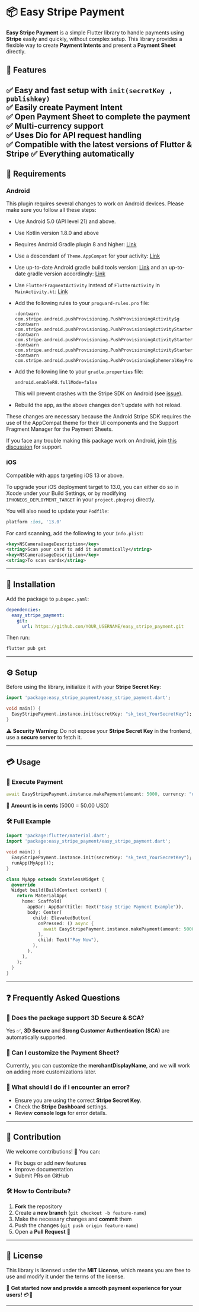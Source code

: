 
# 📦 Easy Stripe Payment

**Easy Stripe Payment** is a simple Flutter library to handle payments using **Stripe** easily and quickly, without complex setup. This library provides a flexible way to create **Payment Intents** and present a **Payment Sheet** directly.

## 🚀 Features

✅ Easy and fast setup with `init(secretKey , publishkey)`  
✅ Easily create **Payment Intent**  
✅ Open **Payment Sheet** to complete the payment  
✅ Multi-currency support  
✅ Uses **Dio** for API request handling  
✅ Compatible with the latest versions of **Flutter & Stripe**
✅ Everything automatically
---
## 🔧 Requirements

### Android
This plugin requires several changes to work on Android devices. Please make sure you follow all these steps:

- Use Android 5.0 (API level 21) and above.
- Use Kotlin version 1.8.0 and above
- Requires Android Gradle plugin 8 and higher: [Link](https://developer.android.com/studio/releases/gradle-plugin)
- Use a descendant of `Theme.AppCompat` for your activity: [Link](https://developer.android.com/reference/androidx/appcompat/R.styleable#AppCompatTheme)
- Use up-to-date Android gradle build tools version: [Link](https://developer.android.com/studio/releases/gradle) and an up-to-date gradle version accordingly: [Link](https://docs.gradle.org/current/userguide/installation.html)
- Use `FlutterFragmentActivity` instead of `FlutterActivity` in `MainActivity.kt`: [Link](https://docs.flutter.dev/release/notes/3.7.0#android)
- Add the following rules to your `proguard-rules.pro` file:
  ```plaintext
  -dontwarn com.stripe.android.pushProvisioning.PushProvisioningActivity$g
  -dontwarn com.stripe.android.pushProvisioning.PushProvisioningActivityStarter$Args
  -dontwarn com.stripe.android.pushProvisioning.PushProvisioningActivityStarter$Error
  -dontwarn com.stripe.android.pushProvisioning.PushProvisioningActivityStarter
  -dontwarn com.stripe.android.pushProvisioning.PushProvisioningEphemeralKeyProvider
  ```
- Add the following line to your `gradle.properties` file:
  ```plaintext
  android.enableR8.fullMode=false
  ```
  This will prevent crashes with the Stripe SDK on Android (see [issue](https://github.com/stripe/stripe-android/issues/1522)).

- Rebuild the app, as the above changes don't update with hot reload.

These changes are necessary because the Android Stripe SDK requires the use of the AppCompat theme for their UI components and the Support Fragment Manager for the Payment Sheets.

If you face any trouble making this package work on Android, join [this discussion](https://github.com/YOUR_USERNAME/easy_stripe_payment/issues) for support.

### iOS
Compatible with apps targeting iOS 13 or above.

To upgrade your iOS deployment target to 13.0, you can either do so in Xcode under your Build Settings, or by modifying `IPHONEOS_DEPLOYMENT_TARGET` in your `project.pbxproj` directly.

You will also need to update your `Podfile`:

```ruby
platform :ios, '13.0'
```

For card scanning, add the following to your `Info.plist`:

```xml
<key>NSCameraUsageDescription</key>
<string>Scan your card to add it automatically</string>
<key>NSCameraUsageDescription</key>
<string>To scan cards</string>
```

---
## 📌 Installation

Add the package to `pubspec.yaml`:
```yaml
dependencies:
  easy_stripe_payment:
    git:
      url: https://github.com/YOUR_USERNAME/easy_stripe_payment.git
```
Then run:
```sh
flutter pub get
```

---

## ⚙️ Setup

Before using the library, initialize it with your **Stripe Secret Key**:
```dart
import 'package:easy_stripe_payment/easy_stripe_payment.dart';

void main() {
  EasyStripePayment.instance.init(secretKey: "sk_test_YourSecretKey");
}
```

⚠️ **Security Warning**: Do not expose your **Stripe Secret Key** in the frontend, use a **secure server** to fetch it.

---

## 💳 Usage

### 🛒 Execute Payment

```dart
await EasyStripePayment.instance.makePayment(amount: 5000, currency: "usd");
```
📌 **Amount is in cents** (5000 = 50.00 USD)

### 🛠️ Full Example

```dart
import 'package:flutter/material.dart';
import 'package:easy_stripe_payment/easy_stripe_payment.dart';

void main() {
  EasyStripePayment.instance.init(secretKey: "sk_test_YourSecretKey");
  runApp(MyApp());
}

class MyApp extends StatelessWidget {
  @override
  Widget build(BuildContext context) {
    return MaterialApp(
      home: Scaffold(
        appBar: AppBar(title: Text("Easy Stripe Payment Example")),
        body: Center(
          child: ElevatedButton(
            onPressed: () async {
              await EasyStripePayment.instance.makePayment(amount: 5000, currency: "usd");
            },
            child: Text("Pay Now"),
          ),
        ),
      ),
    );
  }
}
```

---

## ❓ Frequently Asked Questions

### 🔹 Does the package support **3D Secure & SCA**?
Yes ✅, **3D Secure** and **Strong Customer Authentication (SCA)** are automatically supported.

### 🔹 Can I customize the **Payment Sheet**?
Currently, you can customize the **merchantDisplayName**, and we will work on adding more customizations later.

### 🔹 What should I do if I encounter an error?
- Ensure you are using the correct **Stripe Secret Key**.
- Check the **Stripe Dashboard** settings.
- Review **console logs** for error details.

---

## 🤝 Contribution

We welcome contributions! 🚀 You can:
- Fix bugs or add new features
- Improve documentation
- Submit PRs on GitHub

### 🛠️ How to Contribute?
1. **Fork** the repository
2. Create a **new branch** (`git checkout -b feature-name`)
3. Make the necessary changes and **commit** them
4. Push the changes (`git push origin feature-name`)
5. Open a **Pull Request** 🎉

---

## 📜 License

This library is licensed under the **MIT License**, which means you are free to use and modify it under the terms of the license.

📌 **Get started now and provide a smooth payment experience for your users!** 💳🚀

---

